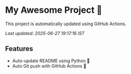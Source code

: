 # My Awesome Project 🚀

This project is automatically updated using GitHub Actions.

_Last updated: 2025-06-27 19:17:16 IST_

## Features
- Auto-update README using Python 🐍
- Auto Git push with GitHub Actions 🤖
